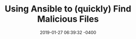 ---
layout: post
title:  "Using Ansible to (quickly) Find Malicious Files"
date:   2019-01-27 06:39:32 -0400

categories: Linux DevOps
---